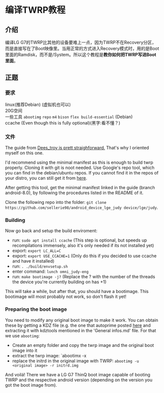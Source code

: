 # 编译TWRP教程

## 介绍
编译LG G7的TWRP比其他的设备要难上一点，因为TWRP不在Recovery分区，而是直接写在了Boot映像里。当用正常的方式进入Recovery模式时，用的是Boot里面的Ramdisk，而不是/System。所以这个教程是**教你如何把TWRP写进Boot里面**。

## 正题

### 要求
linux(推荐Debian) (虚拟机也可以) <br />
20G空间 <br />
一些工具 `abootimg` `repo` `m4` `bison` `flex build-essential`  (Debian) <br />
ccache  (Even though this is fully optional)(黑字:看不懂？) <br />
	

### 文件
The guide from [Dees_troy is prett straighforward.](https://forum.xda-developers.com/showthread.php?t=1943625) That's why I oriented myself on this one.

I'd recommend using the minimal manifest as this is enough to build twrp properly.
Cloning it with git is noot needed. Use Google's repo tool, which you can find in the debian/ubuntu repos.
If you cannot find it in the repos of your distro, you can still get it from [here](https://gerrit.googlesource.com/git-repo/).

After getting this tool, get the minimal manifest linked in the guide (branch android-8.0), by following the procedures listed in the README of it.

Clone the following repo into the folder: `git clone https://github.com/sellerie98/android_device_lge_judy device/lge/judy`.

### Building
Now go back and setup the build enviroment:
 - run: `sudo apt install ccache` (This step is optional, but speeds up recompilations immensely, also it's only needed if its not installed yet)
 - export: `export LC_ALL=C`
 - export: `export USE_CCACHE=1` (Only do this if you decided to use ccache and have it installed)
 - run: `. ./build/envsetup.sh`
 - enter command: `lunch omni_judy-eng`
 - run: `make bootimage -j?` (Replace the ? with the number of the threads the device you're currently building on has +1)

This will take a while, but after that, you should have a bootimage.
This bootimage will most probably not work, so don't flash it yet! 

### Preparing the boot image
You need to modify any original boot image to make it work.
You can obtain these by getting a KDZ file (e.g. the one that autoprime posted [here](https://forum.xda-developers.com/lg-g7-thinq/development/dump-g7-stock-vendor-t3840834) and extracting it with kdztools mentioned in the 'General infos.md' file.
For that we use `abootimg`:
 - Create an empty folder and copy the twrp image and the original boot image into it
 - extract the twrp image: `abootimx -x <twrp image>
 - replace the initrd in the original image with TWRP: `abootimg -u <original image> -r initrd.img`

And voilá! There we have a LG G7 ThinQ boot image capable of booting TWRP and the respective android version (depending on the version you got the boot image from).
